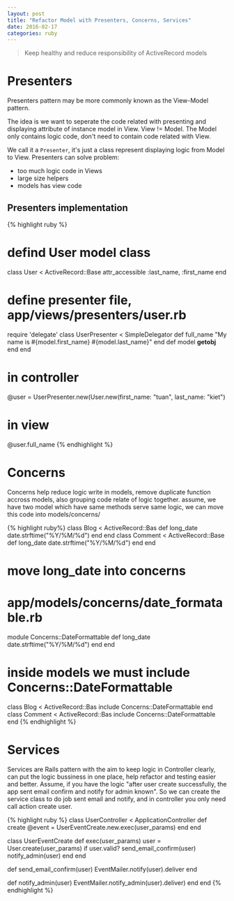 ```yaml
---
layout: post
title: "Refactor Model with Presenters, Concerns, Services"
date: 2016-02-17
categories: ruby
---
```


> Keep healthy and reduce responsibility of ActiveRecord models

# Presenters

Presenters pattern may be more commonly known as the View-Model pattern.

The idea is we want to seperate the code related with presenting and displaying attribute of instance model in View. View != Model. The Model only contains logic code, don't need to contain code related with View.

We call it a `Presenter`, it's just a class represent displaying logic from Model to View.
Presenters can solve problem:
 - too much logic code in Views
 - large size helpers
 - models has view code

## Presenters implementation
{% highlight ruby %}
# defind User model class
class User < ActiveRecord::Base
  attr_accessible :last_name, :first_name
end

# define presenter file, app/views/presenters/user.rb
require 'delegate'
class UserPresenter < SimpleDelegator
  def full_name
    "My name is #{model.first_name} #{model.last_name}"
  end
  def model
    __getobj__
  end
end

# in controller
@user = UserPresenter.new(User.new(first_name: "tuan", last_name: "kiet")
# in view
@user.full_name
{% endhighlight %}

# Concerns

Concerns help reduce logic write in models, remove duplicate function accross models, also grouping code relate of logic together.
assume, we have two model which have same methods serve same logic, we can move this code into models/concerns/

{% highlight ruby%}
class Blog < ActiveRecord::Bas
  def long_date
    date.strftime("%Y/%M/%d")
  end
end
class Comment < ActiveRecord::Base
  def long_date
    date.strftime("%Y/%M/%d")
  end
end

# move long_date into concerns
# app/models/concerns/date_formatable.rb
module Concerns::DateFormattable
  def long_date
    date.strftime("%Y/%M/%d")
  end
end

# inside models we must include Concerns::DateFormattable
class Blog < ActiveRecord::Bas
  include Concerns::DateFormattable
end
class Comment < ActiveRecord::Bas
  include Concerns::DateFormattable
end
{% endhighlight %}

# Services

Services are Rails pattern with the aim to keep logic in Controller clearly, can put the logic bussiness in one place, help refactor and testing easier and better.
Assume, if you have the logic "after user create successfully, the app sent email confirm and notify for admin known". So we can create the service class to do job sent email and notify, and in controller you only need call action create user.

{% highlight ruby %}
class UserController < ApplicationController
  def create
    @event = UserEventCreate.new.exec(user_params)
  end
end

class UserEventCreate
  def exec(user_params)
    user = User.create(user_params)
    if user.valid?
      send_email_confirm(user)
      notify_admin(user)
    end
  end

  def send_email_confirm(user)
    EventMailer.notify(user).deliver
  end

  def notify_admin(user)
    EventMailer.notify_admin(user).deliver)
  end
end
{% endhighlight %}
